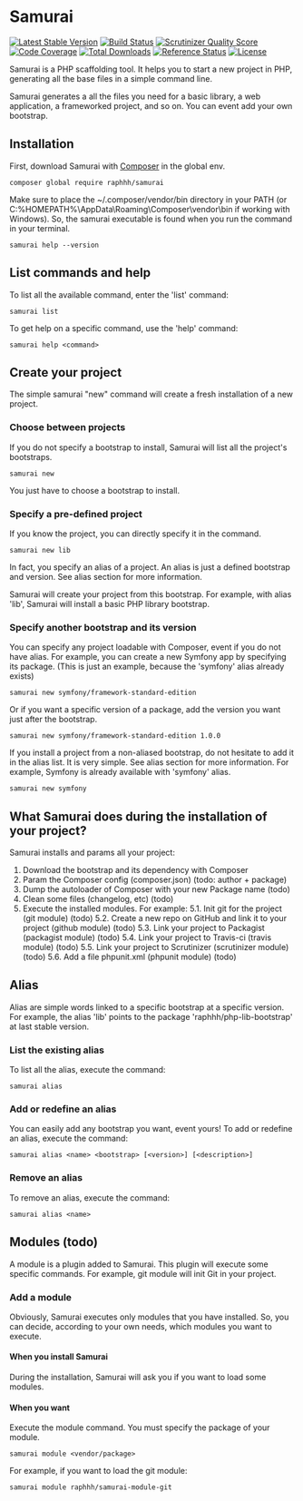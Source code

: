 # Samurai

[![Latest Stable Version](https://poser.pugx.org/raphhh/samurai/v/stable.svg)](https://packagist.org/packages/raphhh/samurai)
[![Build Status](https://travis-ci.org/Raphhh/samurai.png)](https://travis-ci.org/Raphhh/samurai)
[![Scrutinizer Quality Score](https://scrutinizer-ci.com/g/Raphhh/samurai/badges/quality-score.png?b=master)](https://scrutinizer-ci.com/g/Raphhh/samurai/)
[![Code Coverage](https://scrutinizer-ci.com/g/Raphhh/samurai/badges/coverage.png?b=master)](https://scrutinizer-ci.com/g/Raphhh/samurai/)
[![Total Downloads](https://poser.pugx.org/raphhh/samurai/downloads.svg)](https://packagist.org/packages/raphhh/samurai)
[![Reference Status](https://www.versioneye.com/php/raphhh:samurai/reference_badge.svg?style=flat)](https://www.versioneye.com/php/raphhh:samurai/references)
[![License](https://poser.pugx.org/raphhh/samurai/license.svg)](https://packagist.org/packages/raphhh/samurai)

Samurai is a PHP scaffolding tool. It helps you to start a new project in PHP, generating all the base files in a simple command line.

Samurai generates a all the files you need for a basic library, a web application, a frameworked project, and so on. You can event add your own bootstrap.


## Installation

First, download Samurai with [Composer](https://getcomposer.org) in the global env.

```
composer global require raphhh/samurai
```

Make sure to place the ~/.composer/vendor/bin directory in your PATH (or C:\%HOMEPATH%\AppData\Roaming\Composer\vendor\bin if working with Windows). So, the samurai executable is found when you run the command in your terminal.

```
samurai help --version
```


## List commands and help

To list all the available command, enter the 'list' command:

```
samurai list
```

To get help on a specific command, use the 'help' command:

```
samurai help <command>
```


## Create your project

The simple samurai "new" command will create a fresh installation of a new project. 

### Choose between projects

If you do not specify a bootstrap to install, Samurai will list all the project's bootstraps.

```
samurai new
```
You just have to choose a bootstrap to install.

### Specify a pre-defined project

If you know the project, you can directly specify it in the command.

```
samurai new lib
```

In fact, you specify an alias of a project. An alias is just a defined bootstrap and version. See alias section for more information.

Samurai will create your project from this bootstrap. For example, with alias 'lib', Samurai will install a basic PHP library bootstrap.

### Specify another bootstrap and its version

You can specify any project loadable with Composer, event if you do not have alias. For example, you can create a new Symfony app by specifying its package. (This is just an example, because the 'symfony' alias already exists)

```
samurai new symfony/framework-standard-edition
```

Or if you want a specific version of a package, add the version you want just after the bootstrap.

```
samurai new symfony/framework-standard-edition 1.0.0
```

If you install a project from a non-aliased bootstrap, do not hesitate to add it in the alias list. It is very simple. See alias section for more information. For example, Symfony is already available with 'symfony' alias.

```
samurai new symfony
```


## What Samurai does during the installation of your project?

Samurai installs and params all your project:

 1. Download the bootstrap and its dependency with Composer
 2. Param the Composer config (composer.json) (todo: author + package)
 3. Dump the autoloader of Composer with your new Package name (todo)
 4. Clean some files (changelog, etc) (todo)
 5. Execute the installed modules. For example:
 5.1. Init git for the project (git module) (todo)
 5.2. Create a new repo on GitHub and link it to your project (github module) (todo)
 5.3. Link your project to Packagist (packagist module) (todo)
 5.4. Link your project to Travis-ci (travis module) (todo)
 5.5. Link your project to Scrutinizer (scrutinizer module) (todo)
 5.6. Add a file phpunit.xml (phpunit module) (todo)


## Alias

Alias are simple words linked to a specific bootstrap at a specific version. For example, the alias 'lib' points to the package 'raphhh/php-lib-bootstrap' at last stable version.

### List the existing alias

To list all the alias, execute the command:
```
samurai alias
```

### Add or redefine an alias

You can easily add any bootstrap you want, event yours! To add or redefine an alias, execute the command:
```
samurai alias <name> <bootstrap> [<version>] [<description>]
```

### Remove an alias

To remove an alias, execute the command:
```
samurai alias <name>
```


## Modules (todo)

A module is a plugin added to Samurai. This plugin will execute some specific commands. For example, git module will init Git in your project.

### Add a module

Obviously, Samurai executes only modules that you have installed. So, you can decide, according to your own needs, which modules you want to execute.

#### When you install Samurai

During the installation, Samurai will ask you if you want to load some modules.

#### When you want

Execute the module command. You must specify the package of your module.
 
```
samurai module <vendor/package>
```

For example, if you want to load the git module:

```
samurai module raphhh/samurai-module-git
```
